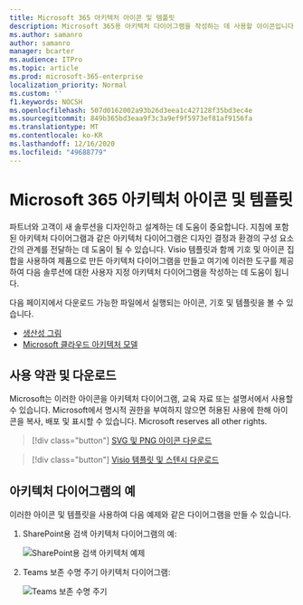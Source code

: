 ```yaml
---
title: Microsoft 365 아키텍처 아이콘 및 템플릿
description: Microsoft 365용 아키텍처 다이어그램을 작성하는 데 사용할 아이콘입니다.
ms.author: samanro
author: samanro
manager: bcarter
ms.audience: ITPro
ms.topic: article
ms.prod: microsoft-365-enterprise
localization_priority: Normal
ms.custom: ''
f1.keywords: NOCSH
ms.openlocfilehash: 507d0162002a93b26d3eea1c427128f35bd3ec4e
ms.sourcegitcommit: 849b365bd3eaa9f3c3a9ef9f5973ef81af9156fa
ms.translationtype: MT
ms.contentlocale: ko-KR
ms.lasthandoff: 12/16/2020
ms.locfileid: "49688779"
---
```

# <a name="microsoft-365-architecture-icons-and-templates"></a>Microsoft 365 아키텍처 아이콘 및 템플릿

파트너와 고객이 새 솔루션을 디자인하고 설계하는 데 도움이 중요합니다. 지침에 포함된 아키텍처 다이어그램과 같은 아키텍처 다이어그램은 디자인 결정과 환경의 구성 요소 간의 관계를 전달하는 데 도움이 될 수 있습니다. Visio 템플릿과 함께 기호 및 아이콘 집합을 사용하여 제품으로 만든 아키텍처 다이어그램을 만들고 여기에 이러한 도구를 제공하여 다음 솔루션에 대한 사용자 지정 아키텍처 다이어그램을 작성하는 데 도움이 됩니다.

다음 페이지에서 다운로드 가능한 파일에서 실행되는 아이콘, 기호 및 템플릿을 볼 수 있습니다.

- [생산성 그림](productivity-illustrations.md)
- [Microsoft 클라우드 아키텍처 모델](cloud-architecture-models.md)

## <a name="terms-and-download"></a>사용 약관 및 다운로드

Microsoft는 이러한 아이콘을 아키텍처 다이어그램, 교육 자료 또는 설명서에서 사용할 수 있습니다. Microsoft에서 명시적 권한을 부여하지 않으면 허용된 사용에 한해 아이콘을 복사, 배포 및 표시할 수 있습니다. Microsoft reserves all other rights.


 > [!div class="button"]
 > [SVG 및 PNG 아이콘 다운로드](https://go.microsoft.com/fwlink/?linkid=869455)

 > [!div class="button"]
 > [Visio 템플릿 및 스텐시 다운로드](https://go.microsoft.com/fwlink/?linkid=2056186)

## <a name="example-architecture-diagrams"></a>아키텍처 다이어그램의 예

이러한 아이콘 및 템플릿을 사용하여 다음 예제와 같은 다이어그램을 만들 수 있습니다.

1. SharePoint용 검색 아키텍처 다이어그램의 예:

    ![SharePoint용 검색 아키텍처 예제](../media/configure-search-for-multi-geo-image1-1.png)

2. Teams 보존 수명 주기 아키텍처 다이어그램:

    ![Teams 보존 수명 주기](../media/TeamsRetentionLifecycle.png)
